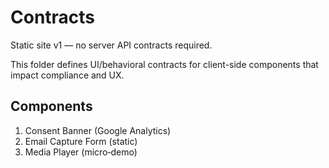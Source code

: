 # Contracts

Static site v1 — no server API contracts required.

This folder defines UI/behavioral contracts for client-side components that impact compliance and UX.

## Components

1. Consent Banner (Google Analytics)
2. Email Capture Form (static)
3. Media Player (micro‑demo)
